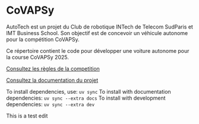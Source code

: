 # CoVAPSy

AutoTech est un projet du Club de robotique INTech de Telecom SudParis et IMT Business School. Son objectif est de concevoir un véhicule autonome pour la compétition CoVAPSy.

Ce répertoire contient le code pour développer une voiture autonome pour la course CoVAPSy 2025.

[Consultez les règles de la competition](https://ajuton-ens.github.io/CourseVoituresAutonomesSaclay/)

[Consultez la documentation du projet](https://association-intech.github.io/CoVAPSy/)

To install dependencies, use:
  `uv sync`
To install with documentation dependencies:
  `uv sync --extra docs`
To install with development dependencies:
  `uv sync --extra dev`

This is a test edit

